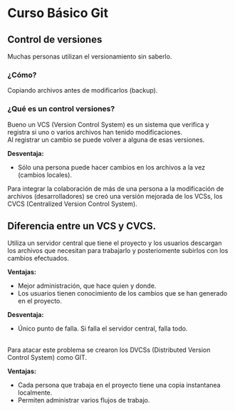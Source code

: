 # Curso Básico Git

## Control de versiones<br>

Muchas personas utilizan el versionamiento sin saberlo. <br>

### ¿Cómo?
Copiando archivos antes de modificarlos (backup).

### ¿Qué es un control versiones?
Bueno un VCS (Version Control System) es un sistema que verifica y registra si uno o varios archivos han tenido modificaciones.<br>
Al registrar un cambio se puede volver a alguna de esas versiones.<br>

**Desventaja:** 
* Sólo una persona puede hacer cambios en los archivos a la vez (cambios locales).

Para integrar la colaboración de más de una persona a la modificación de archivos (desarrolladores) se creó una versión mejorada de los VCSs, los CVCS (Centralized Version Control System).<br>

## Diferencia entre un VCS y CVCS.
Utiliza un servidor central que tiene el proyecto y los usuarios descargan los archivos que necesitan para trabajarlo y posteriomente subirlos con los cambios efectuados.

**Ventajas:**
* Mejor administración, que hace quien y donde.
* Los usuarios tienen conocimiento de los cambios que se han generado en el proyecto.

**Desventaja:**
* Único punto de falla. Si falla el servidor central, falla todo.
<br>
Para atacar este problema se crearon los DVCSs (Distributed Version Control System) como GIT.

**Ventajas:** 
* Cada persona que trabaja en el proyecto tiene una copia instantanea localmente.
* Permiten administrar varios flujos de trabajo.


